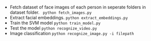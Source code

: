  - Fetch dataset of face images of each person in seperate folders in dataset folder.
 ``` python fetch_images.py```
 - Extract facial embeddings.
```python extract_embeddings.py```
 - Train the SVM model
```python train_model.py```
 - Test the model
```python recognize_video.py```
 - Image classification
```python recognize_image.py -i filepath```


